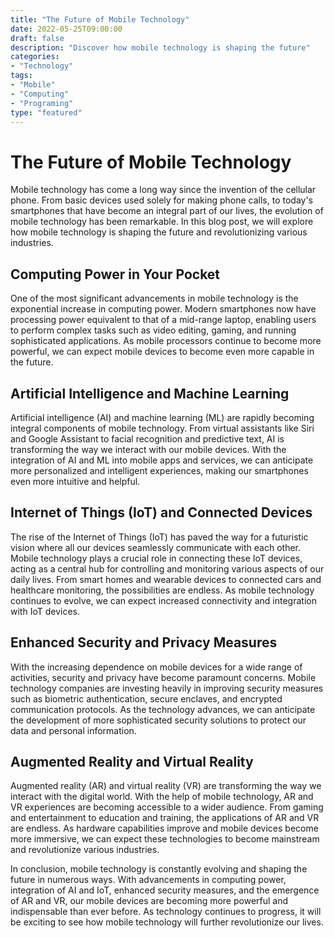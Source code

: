 ```yaml
--- 
title: "The Future of Mobile Technology"
date: 2022-05-25T09:00:00
draft: false
description: "Discover how mobile technology is shaping the future"
categories:
- "Technology"
tags:
- "Mobile"
- "Computing"
- "Programing"
type: "featured"
--- 
```


# The Future of Mobile Technology

Mobile technology has come a long way since the invention of the cellular phone. From basic devices used solely for making phone calls, to today's smartphones that have become an integral part of our lives, the evolution of mobile technology has been remarkable. In this blog post, we will explore how mobile technology is shaping the future and revolutionizing various industries.

## Computing Power in Your Pocket

One of the most significant advancements in mobile technology is the exponential increase in computing power. Modern smartphones now have processing power equivalent to that of a mid-range laptop, enabling users to perform complex tasks such as video editing, gaming, and running sophisticated applications. As mobile processors continue to become more powerful, we can expect mobile devices to become even more capable in the future.

## Artificial Intelligence and Machine Learning

Artificial intelligence (AI) and machine learning (ML) are rapidly becoming integral components of mobile technology. From virtual assistants like Siri and Google Assistant to facial recognition and predictive text, AI is transforming the way we interact with our mobile devices. With the integration of AI and ML into mobile apps and services, we can anticipate more personalized and intelligent experiences, making our smartphones even more intuitive and helpful.

## Internet of Things (IoT) and Connected Devices

The rise of the Internet of Things (IoT) has paved the way for a futuristic vision where all our devices seamlessly communicate with each other. Mobile technology plays a crucial role in connecting these IoT devices, acting as a central hub for controlling and monitoring various aspects of our daily lives. From smart homes and wearable devices to connected cars and healthcare monitoring, the possibilities are endless. As mobile technology continues to evolve, we can expect increased connectivity and integration with IoT devices.

## Enhanced Security and Privacy Measures

With the increasing dependence on mobile devices for a wide range of activities, security and privacy have become paramount concerns. Mobile technology companies are investing heavily in improving security measures such as biometric authentication, secure enclaves, and encrypted communication protocols. As the technology advances, we can anticipate the development of more sophisticated security solutions to protect our data and personal information.

## Augmented Reality and Virtual Reality

Augmented reality (AR) and virtual reality (VR) are transforming the way we interact with the digital world. With the help of mobile technology, AR and VR experiences are becoming accessible to a wider audience. From gaming and entertainment to education and training, the applications of AR and VR are endless. As hardware capabilities improve and mobile devices become more immersive, we can expect these technologies to become mainstream and revolutionize various industries.

In conclusion, mobile technology is constantly evolving and shaping the future in numerous ways. With advancements in computing power, integration of AI and IoT, enhanced security measures, and the emergence of AR and VR, our mobile devices are becoming more powerful and indispensable than ever before. As technology continues to progress, it will be exciting to see how mobile technology will further revolutionize our lives.
